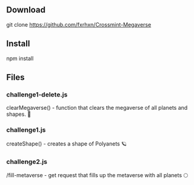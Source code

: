 ## Download 
git clone https://github.com/fxrhxn/Crossmint-Megaverse

## Install 
npm install 

## Files  

### challenge1-delete.js 

clearMegaverse() - function that clears the megaverse of all planets and shapes. 🌌 

### challenge1.js

createShape() - creates a shape of Polyanets 🪐

### challenge2.js

/fill-metaverse - get request that fills up the metaverse with all planets 🌕
